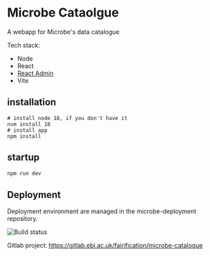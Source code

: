 Microbe Cataolgue
=================

A webapp for Microbe's data catalogue

Tech stack:

- Node
- React
- [React Admin](https://marmelab.com/react-admin)
- Vite

## installation 

```
# install node 18, if you don't have it
nvm install 18
# install app
npm install
```

## startup
```bash
npm run dev
```

## Deployment
Deployment environment are managed in the microbe-deployment repository.

![Build status](https://gitlab.ebi.ac.uk/fairification/microbe-catalogue/badges/main/pipeline.svg)

Gitlab project: https://gitlab.ebi.ac.uk/fairification/microbe-catalogue
